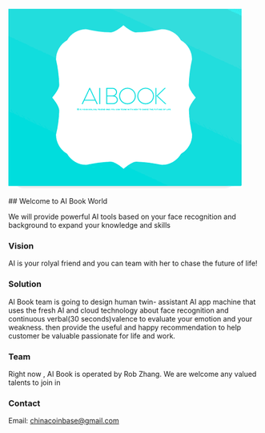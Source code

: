<p><img src="/assets/aibook_logo.png" alt="" /></p>
## Welcome to  AI Book World

We will provide powerful AI tools based on your face recognition and background to expand your knowledge and skills

### Vision

AI is your rolyal friend  and you can team with her to chase the future of life!

### Solution
 Al Book team is going to design human  twin- assistant AI app machine that uses the fresh AI and cloud technology about face recognition and continuous  verbal(30 seconds)valence  to  evaluate your emotion and your weakness. then provide the useful and happy recommendation to help customer be valuable passionate for life and work.     
### Team


Right now , AI Book is operated by Rob Zhang. We are welcome any valued talents to join in 

### Contact
Email: chinacoinbase@gmail.com
